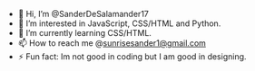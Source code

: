 - 👋 Hi, I’m @SanderDeSalamander17
- 👀 I’m interested in JavaScript, CSS/HTML and Python.
- 🌱 I’m currently learning CSS/HTML.
- 📫 How to reach me @sunrisesander1@gmail.com
- ⚡ Fun fact: Im not good in coding but I am good in designing.
